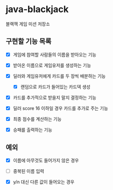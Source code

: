 # java-blackjack
블랙잭 게임 미션 저장소

## 구현할 기능 목록
- [x] 게임에 참여할 사람들의 이름을 받아오는 기능
- [x] 받아온 이름으로 게임유저를 생성하는 기능
- [x] 딜러와 게임유저에게 카드를 두 장씩 배분하는 기능
    - [x] 랜덤으로 카드가 들어있는 카드덱 생성
- [x] 카드를 추가적으로 받을지 말지 결정하는 기능
- [X] 딜러 score 16 이하일 경우 카드를 추가로 주는 기능
- [X] 최종 점수를 계산하는 기능
- [x] 승패를 출력하는 기능


 ## 예외
- [x] 이름에 아무것도 들어가지 않은 경우
- [ ] 중복된 이름 입력
- [x] y/n 대신 다른 값이 들어오는 경우
 
